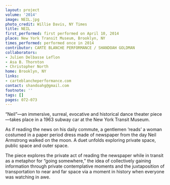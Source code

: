 ```yaml
---
layout: project
volume: '2014'
image: NEIL.jpg
photo_credit: Willie Davis, NY Times
title: NEIL
first_performed: first performed on April 10, 2014
place: New York Transit Museum, Brooklyn, NY
times_performed: performed once in 2014
contributor: CARTE BLANCHE PERFORMANCE / SHANDOAH GOLDMAN
collaborators:
- Julien Delbasse Leflon
- Asa B. Thornton
- Christopher North
home: Brooklyn, NY
links:
- carteblancheperformance.com
contact: shandoahg@gmail.com
footnote: ''
tags: []
pages: 072-073
---
```


“Neil”—an immersive, surreal, evocative and historical dance theater piece—takes place in a 1963 subway car at the New York Transit Museum.

As if reading the news on his daily commute, a gentlemen ‘reads’ a woman costumed in a paper period dress made of newspaper from the day Neil Armstrong walked on the moon. A duet unfolds exploring private space, public space and outer space.

The piece explores the private act of reading the newspaper while in transit as a metaphor for “going somewhere,” the idea of collectively gaining information through private contemplative moments and the juxtaposition of transportation to near and far space via a moment in history when everyone was watching in awe.

